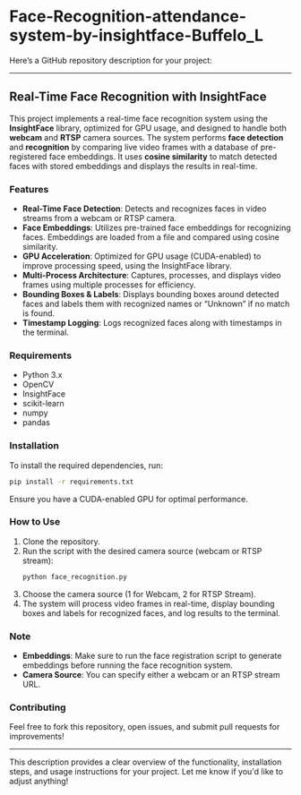 # Face-Recognition-attendance-system-by-insightface-Buffelo_L


Here’s a GitHub repository description for your project:

---

## **Real-Time Face Recognition with InsightFace**

This project implements a real-time face recognition system using the **InsightFace** library, optimized for GPU usage, and designed to handle both **webcam** and **RTSP** camera sources. The system performs **face detection** and **recognition** by comparing live video frames with a database of pre-registered face embeddings. It uses **cosine similarity** to match detected faces with stored embeddings and displays the results in real-time.

### **Features**
- **Real-Time Face Detection**: Detects and recognizes faces in video streams from a webcam or RTSP camera.
- **Face Embeddings**: Utilizes pre-trained face embeddings for recognizing faces. Embeddings are loaded from a file and compared using cosine similarity.
- **GPU Acceleration**: Optimized for GPU usage (CUDA-enabled) to improve processing speed, using the InsightFace library.
- **Multi-Process Architecture**: Captures, processes, and displays video frames using multiple processes for efficiency.
- **Bounding Boxes & Labels**: Displays bounding boxes around detected faces and labels them with recognized names or “Unknown” if no match is found.
- **Timestamp Logging**: Logs recognized faces along with timestamps in the terminal.

### **Requirements**
- Python 3.x
- OpenCV
- InsightFace
- scikit-learn
- numpy
- pandas

### **Installation**
To install the required dependencies, run:

```bash
pip install -r requirements.txt
```

Ensure you have a CUDA-enabled GPU for optimal performance.

### **How to Use**
1. Clone the repository.
2. Run the script with the desired camera source (webcam or RTSP stream):
    ```bash
    python face_recognition.py
    ```
3. Choose the camera source (1 for Webcam, 2 for RTSP Stream).
4. The system will process video frames in real-time, display bounding boxes and labels for recognized faces, and log results to the terminal.

### **Note**
- **Embeddings**: Make sure to run the face registration script to generate embeddings before running the face recognition system.
- **Camera Source**: You can specify either a webcam or an RTSP stream URL.

### **Contributing**
Feel free to fork this repository, open issues, and submit pull requests for improvements!

---

This description provides a clear overview of the functionality, installation steps, and usage instructions for your project. Let me know if you'd like to adjust anything!
